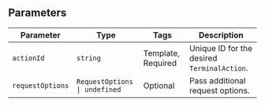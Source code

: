 ## Parameters

| Parameter | Type | Tags | Description |
|  --- | --- | --- | --- |
| `actionId` | `string` | Template, Required | Unique ID for the desired `TerminalAction`. |
| `requestOptions` | `RequestOptions \| undefined` | Optional | Pass additional request options. |
